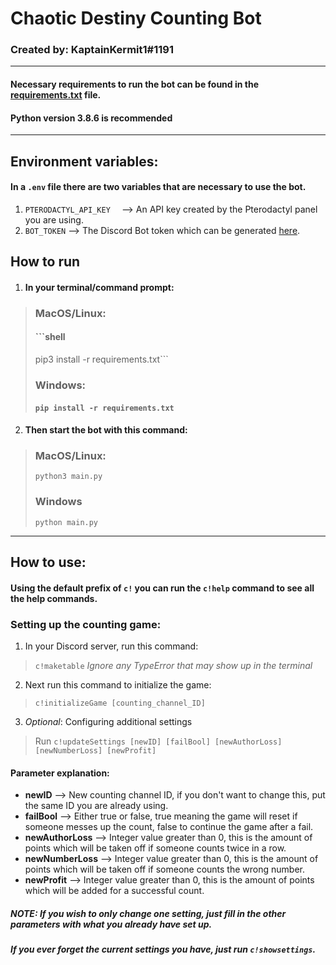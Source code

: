 # Chaotic Destiny Counting Bot
### Created by: KaptainKermit1#1191

___
#### Necessary requirements to run the bot can be found in the [requirements.txt](https://github.com/MarkoKupresanin/cdhcounting/blob/main/requirements.txt) file. 
#### Python version 3.8.6 is recommended

___

## Environment variables:

#### In a ``.env`` file there are two variables that are necessary to use the bot.
1. ``PTERODACTYL_API_KEY  `` --> An API key created by the Pterodactyl panel you are using.
2. ``BOT_TOKEN`` --> The Discord Bot token which can be generated [here](https://discord.com/developers/applications).

## How to run

1. #### In your terminal/command prompt:
> ### MacOS/Linux: 
> #### ```shell
> pip3 install -r requirements.txt```
> ### Windows:
> #### ``pip install -r requirements.txt``

2. #### Then start the bot with this command:
> ### MacOS/Linux:
> ``python3 main.py``
> ### Windows
> ``python main.py``
___

## How to use:
#### Using the default prefix of ``c!`` you can run the ``c!help`` command to see all the help commands.

### Setting up the counting game:
1. In your Discord server, run this command:
> ``c!maketable``
> *Ignore any TypeError that may show up in the terminal*
2. Next run this command to initialize the game:
> ``c!initializeGame [counting_channel_ID]``
3. *Optional*: Configuring additional settings
> Run ``c!updateSettings [newID] [failBool] [newAuthorLoss] [newNumberLoss] [newProfit]``
#### Parameter explanation:
* **newID** --> New counting channel ID, if you don't want to change this, put the same ID you are already using. 
* **failBool** --> Either true or false, true meaning the game will reset if someone messes up the count, false to continue the game after a fail.
* **newAuthorLoss** --> Integer value greater than 0, this is the amount of points which will be taken off if someone counts twice in a row.
* **newNumberLoss** --> Integer value greater than 0, this is the amount of points which will be taken off if someone counts the wrong number.
* **newProfit** --> Integer value greater than 0, this is the amount of points which will be added for a successful count.
##### **NOTE: If you wish to only change one setting, just fill in the other parameters with what you already have set up.**
##### *If you ever forget the current settings you have, just run ``c!showsettings``.*


